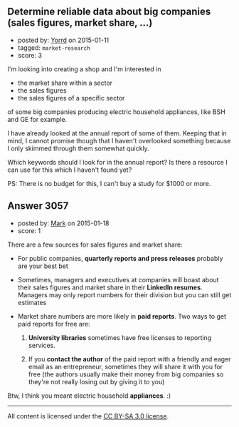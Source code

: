 ## Determine reliable data about big companies (sales figures, market share, ...)

- posted by: [Yorrd](https://stackexchange.com/users/1958353/yorrd) on 2015-01-11
- tagged: `market-research`
- score: 3

<p>I'm looking into creating a shop and I'm interested in  </p>

<ul>
<li>the market share within a sector  </li>
<li>the sales figures  </li>
<li>the sales figures of a specific sector  </li>
</ul>

<p>of some big companies producing electric household appliances, like BSH and GE for example.</p>

<p>I have already looked at the annual report of some of them. Keeping that in mind, I cannot promise though that I haven't overlooked something because I only skimmed through them somewhat quickly.</p>

<p>Which keywords should I look for in the annual report? Is there a resource I can use for this which I haven't found yet?</p>

<p>PS: There is no budget for this, I can't buy a study for $1000 or more.</p>



## Answer 3057

- posted by: [Mark](https://stackexchange.com/users/1127243/mark) on 2015-01-18
- score: 1

<p>There are a few sources for sales figures and market share:</p>

<ul>
<li><p>For public companies, <strong>quarterly reports and press releases</strong> probably are your best bet</p></li>
<li><p>Sometimes, managers and executives at companies will boast about their sales figures and market share in their <strong>LinkedIn resumes</strong>. Managers may only report numbers for their division but you can still get estimates</p></li>
<li><p>Market share numbers are more likely in <strong>paid reports</strong>. Two ways to get paid reports for free are: </p>

<ol>
<li><p><strong>University libraries</strong> sometimes have free licenses to reporting services. </p></li>
<li><p>If you <strong>contact the author</strong> of the paid report with a friendly and eager email as an entrepreneur, sometimes they will share it with you for free (the authors usually make their money from big companies so they're not really losing out by giving it to you)</p></li>
</ol></li>
</ul>

<p>Btw, I think you meant electric household <strong>appliances</strong>. :)</p>




---

All content is licensed under the [CC BY-SA 3.0 license](https://creativecommons.org/licenses/by-sa/3.0/).
